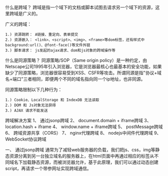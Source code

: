 什么是跨域？
    跨域是指一个域下的文档或脚本试图去请求另一个域下的资源，这里跨域是广义的。

广义的跨域：

    1.) 资源跳转： A链接、重定向、表单提交
    2.) 资源嵌入： <link>、<script>、<img>、<frame>等dom标签，还有样式中background:url()、@font-face()等文件外链
    3.) 脚本请求： js发起的ajax请求、dom和js对象的跨域操作等

什么是同源策略？
    同源策略/SOP（Same origin policy）是一种约定，由Netscape公司1995年引入浏览器，它是浏览器最核心也最基本的安全功能，如果缺少了同源策略，浏览器很容易受到XSS、CSFR等攻击。所谓同源是指"协议+域名+端口"三者相同，即便两个不同的域名指向同一个ip地址，也非同源。

同源策略限制以下几种行为：

    1.) Cookie、LocalStorage 和 IndexDB 无法读取
    2.) DOM 和 Js对象无法获得
    3.) AJAX 请求不能发送

跨域解决方案
    1、 通过jsonp跨域
    2、 document.domain + iframe跨域
    3、 location.hash + iframe
    4、 window.name + iframe跨域
    5、 postMessage跨域
    6、 跨域资源共享（CORS）
    7、 nginx代理跨域
    8、 nodejs中间件代理跨域
    9、 WebSocket协议跨域

一、 通过jsonp跨域
    通常为了减轻web服务器的负载，我们把js、css，img等静态资源分离到另一台独立域名的服务器上，在html页面中再通过相应的标签从不同域名下加载静态资源，而被浏览器允许，基于此原理，我们可以通过动态创建script，再请求一个带参网址实现跨域通信。